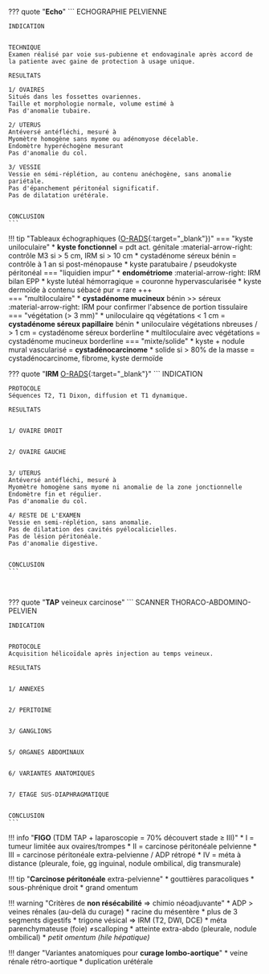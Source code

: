 ??? quote "**Echo**"
    ```
    ECHOGRAPHIE PELVIENNE

    INDICATION


    TECHNIQUE
    Examen réalisé par voie sus-pubienne et endovaginale après accord de la patiente avec gaine de protection à usage unique.

    RESULTATS

    1/ OVAIRES
    Situés dans les fossettes ovariennes.
    Taille et morphologie normale, volume estimé à 
    Pas d'anomalie tubaire.

    2/ UTERUS
    Antéversé antéfléchi, mesuré à
    Myomètre homogène sans myome ou adénomyose décelable.
    Endomètre hyperéchogène mesurant
    Pas d'anomalie du col.

    3/ VESSIE
    Vessie en sémi-réplétion, au contenu anéchogène, sans anomalie pariétale.
    Pas d'épanchement péritonéal significatif.
    Pas de dilatation urétérale.


    CONCLUSION
    ```

!!! tip "Tableaux échographiques ([O-RADS](https://radiopaedia.org/articles/ovarian-adnexal-reporting-and-data-system-ultrasound-o-rads-us){:target="_blank"})"
    === "kyste uniloculaire"
        * **kyste fonctionnel** = pdt act. génitale :material-arrow-right: contrôle M3 si > 5 cm, IRM si > 10 cm
        * cystadénome séreux bénin = contrôle à 1 an si post-ménopause
        * kyste paratubaire / pseudokyste péritonéal
    === "liquidien impur"
        * **endométriome** :material-arrow-right: IRM bilan EPP
        * kyste lutéal hémorragique = couronne hypervascularisée
        * kyste dermoïde à contenu sébacé pur = rare +++  
    === "multiloculaire"
        * **cystadénome mucineux** bénin >> séreux  
        :material-arrow-right: IRM pour confirmer l'absence de portion tissulaire
    === "végétation (> 3 mm)"
        * uniloculaire qq végétations < 1 cm = **cystadénome séreux papillaire** bénin
        * uniloculaire végétations nbreuses / > 1 cm = cystadénome séreux borderline
        * multiloculaire avec végétations = cystadénome mucineux borderline
    === "mixte/solide"
        * kyste + nodule mural vascularisé = **cystadénocarcinome**
        * solide si > 80% de la masse = cystadénocarcinome, fibrome, kyste dermoïde


??? quote "**IRM** [O-RADS](https://radiopaedia.org/articles/ovarian-adnexal-reporting-and-data-system-magnetic-resonance-imaging-o-rads-mri){:target="_blank"}"
    ```
    INDICATION


    PROTOCOLE
    Séquences T2, T1 Dixon, diffusion et T1 dynamique.

    RESULTATS


    1/ OVAIRE DROIT


    2/ OVAIRE GAUCHE


    3/ UTERUS
    Antéversé antéfléchi, mesuré à
    Myomètre homogène sans myome ni anomalie de la zone jonctionnelle
    Endomètre fin et régulier.
    Pas d'anomalie du col.

    4/ RESTE DE L'EXAMEN
    Vessie en semi-réplétion, sans anomalie.
    Pas de dilatation des cavités pyélocalicielles.
    Pas de lésion péritonéale.
    Pas d'anomalie digestive.


    CONCLUSION
    ```

</br>

??? quote "**TAP** veineux carcinose"
    ```
    SCANNER THORACO-ABDOMINO-PELVIEN

    INDICATION


    PROTOCOLE
    Acquisition hélicoïdale après injection au temps veineux.

    RESULTATS


    1/ ANNEXES


    2/ PERITOINE


    3/ GANGLIONS


    5/ ORGANES ABDOMINAUX


    6/ VARIANTES ANATOMIQUES


    7/ ETAGE SUS-DIAPHRAGMATIQUE


    CONCLUSION
    ```

!!! info "**FIGO** (TDM TAP + laparoscopie = 70% découvert stade ≥ III)"
    * I = tumeur limitée aux ovaires/trompes
    * II = carcinose péritonéale pelvienne
    * III = carcinose péritonéale extra-pelvienne / ADP rétropé
    * IV = méta à distance (pleurale, foie, gg inguinal, nodule ombilical, dig transmurale)

!!! tip "**Carcinose péritonéale** extra-pelvienne"
    * gouttières paracoliques
    * sous-phrénique droit
    * grand omentum

!!! warning "Critères de **non résécabilité** => chimio néoadjuvante"
    * ADP > veines rénales (au-delà du curage)
    * racine du mésentère
    * plus de 3 segments digestifs
    * trigone vésical => IRM (T2, DWI, DCE)
    * méta parenchymateuse (foie) ≠scalloping
    * atteinte extra-abdo (pleurale, nodule ombilical)
    * _petit omentum (hile hépatique)_

!!! danger "Variantes anatomiques pour **curage lombo-aortique**"
    * veine rénale rétro-aortique
    * duplication urétérale

